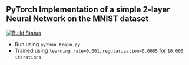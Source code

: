 PyTorch Implementation of a simple 2-layer Neural Network on the MNIST dataset
---

[![Build Status](https://travis-ci.org/Shetty4L/mnist-pytorch.svg?branch=master)](https://travis-ci.org/Shetty4L/mnist-pytorch)
* Run using `python train.py`
* Trained using `learning rate=0.001`, `regularization=0.0005` for `10,000 iterations`.
